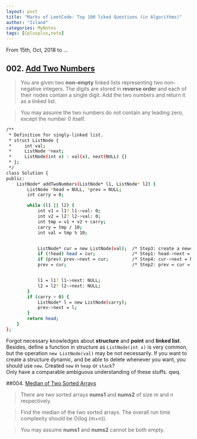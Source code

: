 ```yaml
---
layout: post
title: "Marks of LeetCode: Top 100 liked Questions (in Algorithms)"
author: "Island"
categories: MyNotes
tags: [Cplusplus,note]
---
```


From 15th, Oct, 2018 to ...

## 002. [Add Two Numbers](https://leetcode.com/problems/add-two-numbers/description/)

>You are given two **non-empty** linked lists representing two non-negative integers. The digits are stored in **reverse order** and each of their nodes contain a single digit. Add the two numbers and return it as a linked list.

>You may assume the two numbers do not contain any leading zero, except the number 0 itself.

```bash
/**
 * Definition for singly-linked list.
 * struct ListNode {
 *     int val;
 *     ListNode *next;
 *     ListNode(int x) : val(x), next(NULL) {}
 * };
 */
class Solution {
public:
    ListNode* addTwoNumbers(ListNode* l1, ListNode* l2) {  
        ListNode *head = NULL, *prev = NULL;
        int carry = 0;

        while (l1 || l2) {
            int v1 = l1? l1->val: 0;
            int v2 = l2? l2->val: 0;
            int tmp = v1 + v2 + carry;
            carry = tmp / 10;
            int val = tmp % 10;


            ListNode* cur = new ListNode(val);  /* Step3: create a newcur */
            if (!head) head = cur;              /* Step1: head->next = NULL */
            if (prev) prev->next = cur;         /* Step4: cur->next = head->cur = newcur */
            prev = cur;                         /* Step2: prev = cur = head */


            l1 = l1? l1->next: NULL;
            l2 = l2? l2->next: NULL;
        }
        if (carry > 0) {
            ListNode* l = new ListNode(carry);
            prev->next = l;
        }
        return head;
    }
};
```
Forgot necessary knowledges about **structure** and **point** and **linked list**. Besides, define a function in structure as `ListNode(int x)` is very common, but the operation `new ListNode(val)` may be not necessarily. If you want to create a structure dynamic,  and be able to delete whenever you want, you should use `new`. 
Created `new` in `heap` or `stack`?  
Only have a comparable ambiguous understanding of these stuffs. qwq.


##004. [Median of Two Sorted Arrays](https://leetcode.com/problems/median-of-two-sorted-arrays/description/)

>There are two sorted arrays **nums1** and **nums2** of size m and n respectively.

>Find the median of the two sorted arrays. The overall run time complexity should be O(log (m+n)).

>You may assume **nums1** and **nums2** cannot be both empty.


